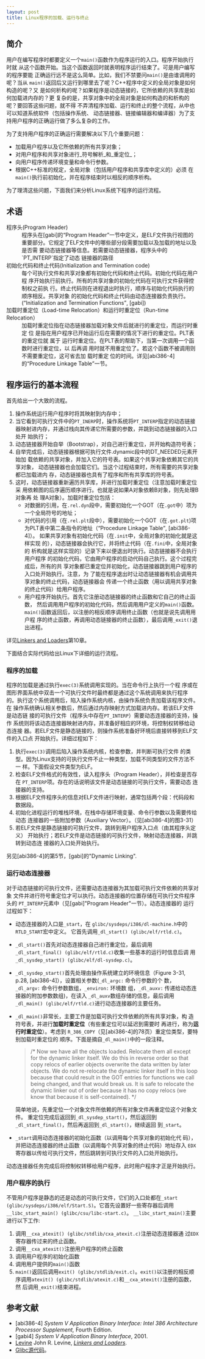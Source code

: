 ```yaml
---
layout: post
title: Linux程序的加载、运行与终止
---
```


## 简介

用户在编写程序时都要定义一个`main()`函数作为程序运行的入口。程序开始执行时就
从这个函数开始。当这个函数返回时就表明程序运行结束了。可是用户编写的程序要能
正确运行远不是这么简单。比如，我们不禁要问`main()`是由谁调用的呢？当从
`main()`返回后又运行到哪里去了呢？C++程序中定义的全局对象是如何构造的呢？又
是如何析构的呢？如果程序是动态链接的，它所依赖的共享库是如何加载进内存的？更
复杂的是，共享对象中的全局对象是如何构造的和析构的呢？要回答这些问题，就不得
不弄清程序加载、运行和终止的整个流程，从中也可以知道系统软件（包括操作系统、
动态链接器、链接编辑器和编译器）为了支持用户程序的正确运行做了多么复杂的工作。

为了支持用户程序的正确运行需要解决以下几个重要问题：
* 加载用户程序以及它所依赖的所有共享对象；
* 对用户程序和共享对象进行_符号解析_和_重定位_；
* 向用户程序传递环境变量和命令行参数。
* 根据C++标准的规定，全局对象（包括用户程序和共享库中定义的）必须  在`main()`执行前初始化，并在程序结束时以相反的顺序析构。

为了理清这些问题，下面我们来分析Linux系统下程序的运行流程。

## 术语
<dl> 
  <dt>程序头(Program Header)</dt>
  <dd> 程序头在[gabi]的<q>Program Header</q>一节中定义，是ELF文件执行视图的
  重要部分。它规定了ELF文件中的哪些部分段需要加载以及加载的地址以及是否需
  要动态链接器等信息。若需要动态链接器，程序头中的`PT_INTERP`指定了动态
  链接器的路径 </dd> 
  <dt>初始化代码和终止代码(Initialization and Termination code) </dt>
  <dd>每个可执行文件和共享对象都有初始化代码和终止代码。初始化代码在用户程
  序开始执行前执行。所有的共享对象的初始化代码在可执行文件获得控制权之前执
  行。终止代码则在进程退出时执行，顺序与初始化代码执行的顺序相反。共享对象
  的初始化代码和终止代码由动态连接器负责执行。(<q>Initialization and
  Termination Functions</q>, [gabi]) </dd>
  <dt> 加载时重定位（Load-time Relocation）和运行时重定位（Run-time
  Relocation） </dt> 
  <dd> 加载时重定位指在动态链接器加载对象文件后就进行的重定位，而运行时重定
  位  是指在用户程序已开始运行后在需要的情况下进行的重定位。PLT表的重定位就
  属于  运行时重定位。在PLT表的帮助下，当第一次调用一个函数时进行重定位，以
  后再调  用时就不用重定位了。若这个函数不被调用则不需要重定位，这可省去加
  载时重定  位的时间。详见[abi386-4]的<q>Procedure Linkage Table</q>一节。 
  </dd>
</dl>

## 程序运行的基本流程

首先给出一个大致的流程。

1. 操作系统运行用户程序时将其映射到内存中；
2. 当它看到可执行文件中的`PT_INERP`时，操作系统将`PT_INTERP`指定的动态链接
   器映射进内存，并通过栈向其传递它所需要的参数，并跳到动态链接器的入口处开
   始执行；
3. 动态链接器开始自举（Bootstrap），对自己进行重定位，并开始构造符号表；
4. 自举完成后，动态链接器根据可执行文件.dynamic段中的DT_NEEDED元素开始加
   载依赖的共享对象，并加入它的符号表。如果这个共享对象依赖其它的共享对象，
   动态链接器也会加载它们。当这个过程结束时，所有需要的共享对象都已加载进内
   存，动态链接器也具有了程序和所有共享库的符号表。
5. 这时，动态链接器重新遍历共享库，并进行加载时重定位（注意加载时重定位  采
   用依赖图的后序遍历顺序进行。也就是说如果A对象依赖B对象，则先处理B对象再  处
   理A对象）。加载时重定位包括：
    * 对数据的引用，在`.rel.dyn`段中，需要初始化一个GOT（在`.got`中）项为一个全局符号的地址；
	* 对代码的引用（在`.rel.plt`段中），需要初始化一个GOT（在`.got.plt`)项
      为PLT表中第二条指令的地址（<q>Procedure Linkage Table</q>, [abi386-4]）。
      如果共享对象有初始化代码（在`.init`中，全局对象的初始化就是这样实现
      的），动态链接器会执行它，并将终止代码（在`.fini`中，全局对象的
      析构就是这样实现的）记录下来以便退出时执行。动态链接器不会执行用户程序
      的初始化代码，它由用户程序的启动代码自己执行。这个过程完成后，所有的共
      享对象都已重定位并初始化，动态链接器跳到用户程序的入口处开始执行。注意，为
      了能在程序退出时让动态链接器有机会调用共享对象的终止代码，动态链接器会
      传递一个终止函数（用以调用共享对象的终止代码）给用户程序。
	* 用户程序开始执行。首先它注册动态链接器的终止函数和它自己的终止函数，
      然后调用用户程序的初始化代码，然后调用用户定义的`main()`函数。
      `main()`函数返回后，以注册的相反顺序调用终止函数（也就是说先调用用户程
      序的终止函数，再调用动态链接器的终止函数），最后调用`_exit()`退出进程。

详见[Linkers and Loaders][Levine]第10章。

下面结合实际代码给出Linux下详细的运行流程。

### 程序的加载

程序的加载是通过执行`exec(3)`系统调用实现的。当在命令行上执行一个程
序或在图形界面系统中双击一个可执行文件时最终都是通过这个系统调用来执行程序
的。执行这个系统调用后，陷入操作系统内核，由操作系统负责加载该程序文件。在
操作系统确认相关参数后，然后通过内存映射方式加载进内存。若该ELF文件是动态链
接的可执行文件（程序头中存在`PT_INTERP`）需要动态连接器的支持，操作
系统则将该动态连接器映射进内存，并准备好相应的环境，将控制权转移给动态连接
器。若ELF文件是静态链接的，则操作系统准备好环境后直接转移到ELF文件的入口点
开始执行。详细过程如下：

1.  执行`exec(3)`调用后陷入操作系统内核，检查参数，并判断可执行文件
    的类型。因为Linux支持的可执行文件不止一种类型，加载不同类型的文件方法不一
    样。下面假设文件类型为ELF。
2.  检查ELF文件格式的有效性，读入程序头（Program Header），并检查是否存在
    `PT_INTERP`项。存在的话说明该文件是动态链接的可执行文件，需要动态
    连接器的支持。
3.  根据ELF文件程序头的信息对ELF文件进行映射，通常包括两个段：代码段和数据段。
4.  初始化进程运行的堆栈环境，在栈中存储环境变量、命令行参数以及需要传给动态
    连接器的一些附加参数（Auxiliary Vector）。（见[abi386-4]的图3-31）
5.  若ELF文件是静态链接的可执行文件，跳转到用户程序入口点（由其程序头定义）
    开始执行；若ELF文件是动态链接的可执行文件，映射动态连接器，并跳转到动态连
    接器的入口处开始执行。

另见[abi386-4]的第5节，[gabi]的"Dynamic Linking".

### 运行动态连接器

对于动态链接的可执行文件，还需要动态连接器为其加载可执行文件依赖的共享对象
文件并进行符号重定位才可以执行。动态连接器的位置存储在可执行文件程序头的
`PT_INTERP`元素中（见[gabi]"Program Header"一节）。动态连接器的
运行过程如下：

* 动态连接器的入口是`_start`，在
  `glibc/sysdeps/i386/dl-machine.h`中的`RTLD_START`宏中定义。
  它首先调用`_dl_start() (glibc/elf/rtld.c)`。
* `_dl_start()`首先对动态连接器自己进行重定位，最后调用
  `_dl_start_final() (glibc/elf/rtld.c)`收集一些基本的运行时信息后调
  用`_dl_sysdep_start() (glibc/elf/dl-sysdep.c)`。
* `_dl_sysdep_start()`首先处理由操作系统建立的环境信息（Figure 3-31,
  p.28, [abi386-4]），设置相关参数(`_dl_argc:` 命令行参数的个
  数，`_dl_argv:` 命令行参数数组，`_environ:` 环境数
  组，`_dl_auxv:` 传递给动态连接器的附加参数数组)，在读入
  `_dl_auxv`数组存储的信息，最后调用`_dl_main()
  (glibc/elf/rtld.c)`进行动态连接器的主要任务。
* `_dl_main()`非常长，主要工作是加载可执行文件依赖的所有共享对象，构
  造符号表，并进行<strong>加载时重定位</strong>（有些重定位可以延迟到需要时
  再进行，称为<strong>运行时重定位</strong>）。考虑到
  `R_386_COPY`（见[abi386-4]的78页）重定位类型，要特别加载时重定位的
  顺序。下面是摘自`_dl_main()`中的一段注释。

    <blockquote>
    /* Now we have all the objects loaded.  Relocate them all except for the
    dynamic linker itself.  We do this in reverse order so that copy  relocs
    of earlier objects overwrite the data written by later  objects.  We do
    not re-relocate the dynamic linker itself in this  loop because that
    could result in the GOT entries for functions we  call being changed, and
    that would break us.  It is safe to relocate  the dynamic linker out of
    order because it has no copy relocs (we  know that because it is
    self-contained). */
    </blockquote>

    简单地说，先重定位一个对象文件所依赖的所有对象文件再重定位这个对象文件。
  重定位完成后返回到`_dl_sysdep_start()`，然后返回到
  `_dl_start_final()`，然后再返回到`_dl_start()`，继续返回
  到`_start`。
* `_start`调用动态连接器的初始化函数（以调用每个共享对象的初始化代
  码），并把动态连接器的终止函数（以调用每个共享对象的终止代码）地址存入
  `EDX`寄存器以传给可执行文件，然后跳转到可执行文件的入口处开始执行。

动态连接器任务完成后将控制权转移给用户程序，此时用户程序才正是开始执行。

### 用户程序的执行

不管用户程序是静态的还是动态的可执行文件，它们的入口处都在`_start
(glibc/sysdeps/i386/elf/Start.S)`。它首先设置好一些寄存器后调用
`__libc_start_main() (glibc/csu/libc-start.c)`。
`__libc_start_main()`主要进行以下工作:

1. 调用`__cxa_atexit() (glibc/stdlib/cxa_atexit.c)`注册动态连接器通
   过`EDX`寄存器传过来的终止函数。
2. 调用`__cxa_atexit()`注册用户程序的终止函数
3. 调用用户程序的初始化函数
4. 调用用户提供的`main()`函数
5. `main()`返回后调用`exit() (glibc/stdlib/exit.c)`。`exit()`以注册的相反顺
   序调用`atexit() (glibc/stdlib/atexit.c)`和`__cxa_atexit()`注册的函数，然
   后调用`_exit()`结束进程。

## 参考文献

* [abi386-4] <em>System V Application Binary Interface: Intel 386 Architecture Processor Supplement,</em> Fourth Edition.
* [gabi4] <em>System V Application Binary Interface</em>, 2001.
* [Levine] John R. Levine, <em><a href="http://www.iecc.com/linker/">Linkers and Loaders</a></em>.
* <a href="http://ftp.gnu.org/gnu/glibc/">Glibc源代码</a>。

[Levine]: http://www.iecc.com/linker/ "Linkers and Loaders"
[Glibc]: http://ftp.gnu.org/gnu/glibc/ "Glibc source code"
